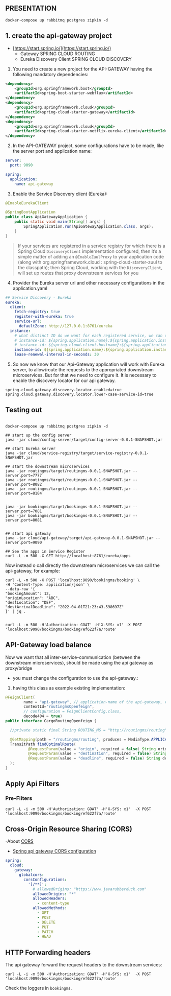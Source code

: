 ## PRESENTATION

```shell
docker-compose up rabbitmq postgres zipkin -d
```

## 1. create the api-gateway project

- [https://start.spring.io/](https://start.spring.io/)
  - Gateway SPRING CLOUD ROUTING
  - Eureka Discovery Client SPRING CLOUD DISCOVERY

1. You need to create a new project for the API-GATEWAY having the following mandatory dependencies:

```xml
<dependency>
    <groupId>org.springframework.boot</groupId>
    <artifactId>spring-boot-starter-webflux</artifactId>
</dependency>
<dependency>
    <groupId>org.springframework.cloud</groupId>
    <artifactId>spring-cloud-starter-gateway</artifactId>
</dependency>
<dependency>
    <groupId>org.springframework.cloud</groupId>
    <artifactId>spring-cloud-starter-netflix-eureka-client</artifactId>
</dependency>
```

2. In the API-GATEWAY project, some configurations have to be made, like the server port and application name:

```yaml
server:
  port: 9090

spring:
  application:
    name: api-gateway
```


3. Enable the Service Discovery client (Eureka):
```java
@EnableEurekaClient

@SpringBootApplication
public class ApiGatewayApplication {
    public static void main(String[] args) {
        SpringApplication.run(ApiGatewayApplication.class, args);
    }
}
```

>  If your services are registered in a service registry for which there is a Spring Cloud `DiscoveryClient` implementation configured, then it’s a simple matter of adding an `@EnableZuulProxy` to your application code (along with org.springframework.cloud : spring-cloud-starter-zuul to the classpath); then Spring Cloud, working with the `DiscoveryClient`, will set up routes that proxy downstream services for you

4. Provider the Eureka server url and other necessary configurations in the application.yaml
```yaml
## Service Discovery - Eureka
eureka:
  client:
    fetch-registry: true
    register-with-eureka: true
    service-url:
      defaultZone: http://127.0.0.1:8761/eureka
  instance:
    # what distinct ID do we want for each registered service, we can override the default attribution
    # instance-id: ${spring.application.name}:${spring.application.instance_id:${random.value}}
    # instance-id: ${spring.cloud.client.hostname}:${spring.application.name}:${spring.application.instance_id:${server.port}}}
    instance-id: ${spring.application.name}:${spring.application.instance_id:${server.port}}:${random.value}
    lease-renewal-interval-in-seconds: 30
```

5. So now we know that our Api-Gateway application will work with Eureka server, to allow/route the requests to the appropriated downstream microservices. But for that we need to configure it. It is necessary to enable the discovery locator for our api gateway.

```properties
spring.cloud.gateway.discovery.locator.enabled=true
spring.cloud.gateway.discovery.locator.lower-case-service-id=true
```



## Testing out

```shell

docker-compose up rabbitmq postgres zipkin -d

## start up the config server
java -jar cloud/config-server/target/config-server-0.0.1-SNAPSHOT.jar

## start Eureka server
java -jar cloud/service-registry/target/service-registry-0.0.1-SNAPSHOT.jar

## start the downstream microservices
java -jar routingms/target/routingms-0.0.1-SNAPSHOT.jar --server.port=7777
java -jar routingms/target/routingms-0.0.1-SNAPSHOT.jar --server.port=8082
java -jar routingms/target/routingms-0.0.1-SNAPSHOT.jar --server.port=8184


java -jar bookingms/target/bookingms-0.0.1-SNAPSHOT.jar --server.port=7081
java -jar bookingms/target/bookingms-0.0.1-SNAPSHOT.jar --server.port=8081


## start api gateway
java -jar cloud/api-gateway/target/api-gateway-0.0.1-SNAPSHOT.jar --server.port=9090

## See the apps in Service Register
curl -L -m 500 -X GET http://localhost:8761/eureka/apps
```

Now instead o call directly the downstream microservices we can call the api-gateway, for example:


```shell
curl -L -m 500 -X POST 'localhost:9090/bookingms/booking' \
-H 'Content-Type: application/json' \
--data-raw '{
"bookingAmount": 12,
"originLocation": "ABC",
"destLocation": "DEF",
"destArrivalDeadline": "2022-04-01T21:23:43.598697Z"
}' | jq .


curl -L -m 500 -H'Authorization: GOAT' -H'X-SYS: x1' -X POST 'localhost:9090/bookingms/booking/ef622f7a/route'
```


## API-Gateway load balance

Now we want that all inter-service-communication (between the downstream microservices), should be made using the api gateway as proxy/bridge

  - you must change the configuration to use the api-gateway.:
  
1. having this class as example existing implementation:
```java
@FeignClient(
        name = "api-gateway", // application-name of the api-gateway, value = "routingms",
        contextId="routingmsOpenfeign",
        // configuration = FeignClientConfig.class,
        decode404 = true)
public interface CargoRoutingOpenfeign {

  //private static final String ROUTING_MS = "http://routingms/routing";

  @GetMapping(path = "/routingms/routing", produces = MediaType.APPLICATION_JSON_VALUE)
  TransitPath findOptimalRoute(
          @RequestParam(value = "origin", required = false) String originUnLocode,
          @RequestParam(value = "destination", required = false) String destinationUnLocode,
          @RequestParam(value = "deadline", required = false) String deadline
  );
}

```


##  Apply Api Filters

### Pre-Filters

```shell
curl -L -i -m 500 -H'Authorization: GOAT' -H'X-SYS: x1'  -X POST 'localhost:9090/bookingms/booking/ef622f7a/route'
```

## Cross-Origin Resource Sharing (CORS)

-About [CORS](https://developer.mozilla.org/en-US/docs/Web/HTTP/CORS)

- [Spring api gateway CORS configuration](https://docs.spring.io/spring-cloud-gateway/docs/current/reference/html/#cors-configuration)

```yaml
spring:
  cloud:
    gateway:
      globalcors:
        corsConfigurations:
          '[/**]':
            # allowedOrigins: "https://www.javarubberduck.com"
            allowedOrigins: "*"
            allowedHeaders:
              - content-type
            allowedMethods:
              - GET
              - POST
              - DELETE
              - PUT
              - PATCH
              - HEAD
```

## HTTP Forwarding headers

The api gateway forward the request headers to the downstream services:

```
curl -L -i -m 500 -H'Authorization: GOAT' -H'X-SYS: x1'  -X POST 'localhost:9090/bookingms/booking/ef622f7a/route'
```

Check the loggers in `bookingms`.
